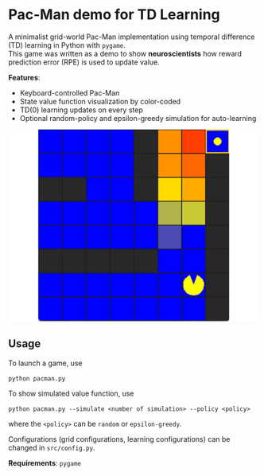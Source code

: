 # Pac-Man demo for TD Learning

A minimalist grid-world Pac-Man implementation using temporal difference (TD) learning in Python with `pygame`.  
This game was written as a demo to show **neuroscientists** how reward prediction error (RPE) is used to update value.

**Features**:
- Keyboard-controlled Pac-Man
- State value function visualization by color-coded
- TD(0) learning updates on every step
- Optional random-policy and epsilon-greedy simulation for auto-learning

<p align="center">
  <img src="https://github.com/tianboqi/TDlearning-Pacman/blob/main/img/demo.png" width="500">
</p>

## Usage

To launch a game, use
```
python pacman.py
```

To show simulated value function, use
```
python pacman.py --simulate <number of simulation> --policy <policy>
```
where the `<policy>` can be `random` or `epsilon-greedy`.

Configurations (grid configurations, learning configurations) can be changed in `src/config.py`.

**Requirements**: `pygame`
